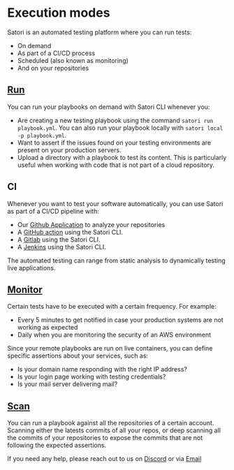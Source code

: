 # Execution modes

Satori is an automated testing platform where you can run tests:

- On demand
- As part of a CI/CD process
- Scheduled (also known as monitoring)
- And on your repositories

## [Run](run.md)

You can run your playbooks on demand with Satori CLI whenever you:

- Are creating a new testing playbook using the command `satori run playbook.yml`. You can also run your playbook locally with `satori local -p playbook.yml`.
- Want to assert if the issues found on your testing environments are present on your production servers.
- Upload a directory with a playbook to test its content. This is particularly useful when working with code that is not part of a cloud repository.

## CI

Whenever you want to test your software automatically, you can use Satori as part of a CI/CD pipeline with:

- Our [Github Application](https://github.com/apps/satorici) to analyze your repositories
- A [GitHub action](ci/action.md) using the Satori CLI.
- A [Gitlab](ci/gitlab.md) using the Satori CLI.
- A [Jenkins](ci/jenkins.md) using the Satori CLI.

The automated testing can range from static analysis to dynamically testing live applications.

## [Monitor](monitor.md)

Certain tests have to be executed with a certain frequency. For example:

- Every 5 minutes to get notified in case your production systems are not working as expected
- Daily when you are monitoring the security of an AWS environment

Since your remote playbooks are run on live containers, you can define specific assertions about your services, such as:

- Is your domain name responding with the right IP address?
- Is your login page working with testing credentials?
- Is your mail server delivering mail?

## [Scan](scan.md)

You can run a playbook against all the repositories of a certain account. Scanning either the latests commits of all your repos, or deep scanning all the commits of your repositories to expose the commits that are not following the expected assertions.

If you need any help, please reach out to us on [Discord](https://discord.gg/NJHQ4MwYtt) or via [Email](mailto:support@satori-ci.com)
